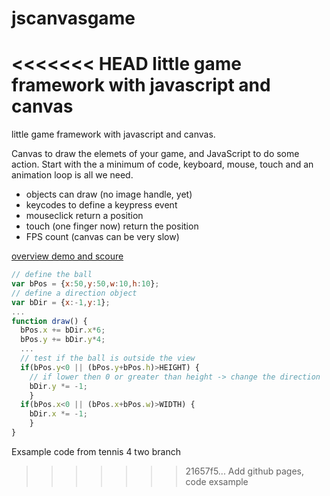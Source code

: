 jscanvasgame
============

<<<<<<< HEAD
little game framework with javascript and canvas
=======
little game framework with javascript and canvas.

Canvas to draw the elemets of your game, and JavaScript to do some action.
Start with the a minimum of code, keyboard, mouse, touch and an animation loop is all we need.

 * objects can draw (no image handle, yet)
 * keycodes to define a keypress event
 * mouseclick return a position
 * touch (one finger now) return the position
 * FPS count (canvas can be very slow)

[overview demo and scoure](http://dexta.github.io/jscanvasgame/)

```javascript
// define the ball
var bPos = {x:50,y:50,w:10,h:10};
// define a direction object
var bDir = {x:-1,y:1};
...
function draw() {
  bPos.x += bDir.x*6;
  bPos.y += bDir.y*4;
  ...
  // test if the ball is outside the view
  if(bPos.y<0 || (bPos.y+bPos.h)>HEIGHT) {
    // if lower then 0 or greater than height -> change the direction
    bDir.y *= -1;
    }
  if(bPos.x<0 || (bPos.x+bPos.w)>WIDTH) { 
    bDir.x *= -1;
    }
}
````

Exsample code from tennis 4 two branch
>>>>>>> 21657f5... Add github pages, code exsample
